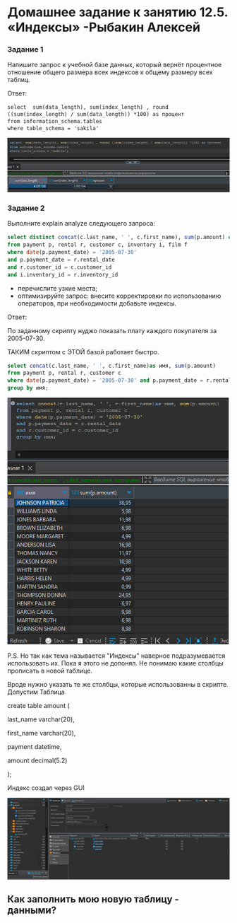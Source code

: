 # Домашнее задание к занятию 12.5. «Индексы» -Рыбакин Алексей

### Задание 1

Напишите запрос к учебной базе данных, который вернёт процентное отношение общего размера всех индексов к общему размеру всех таблиц.

Ответ:

```sgl
select  sum(data_length), sum(index_length) , round ((sum(index_length) / sum(data_length)) *100) as процент
from information_schema.tables
where table_schema = 'sakila'
```

![1](./img/12-5_proc.png)

### Задание 2

Выполните explain analyze следующего запроса:

```sql
select distinct concat(c.last_name, ' ', c.first_name), sum(p.amount) over (partition by c.customer_id, f.title)
from payment p, rental r, customer c, inventory i, film f
where date(p.payment_date) = '2005-07-30' 
and p.payment_date = r.rental_date 
and r.customer_id = c.customer_id 
and i.inventory_id = r.inventory_id
```
- перечислите узкие места;
- оптимизируйте запрос: внесите корректировки по использованию операторов, при необходимости добавьте индексы.

Ответ:

По заданному скрипту нуджо показать плату каждого покупателя за 2005-07-30.

ТАКИМ скриптом с ЭТОЙ базой работает быстро.

```sql
select concat(c.last_name, ' ', c.first_name)as имя, sum(p.amount)
from payment p, rental r, customer c
where date(p.payment_date) = '2005-07-30' and p.payment_date = r.rental_date and r.customer_id = c.customer_id 
group by имя;
```

![2](./img/12-5_sum.png)

P.S. 
Но так как тема называется "Индексы" наверное подразумевается использовать их. Пока я этого не допонял.
Не понимаю какие столбцы прописать в новой таблице.

Вроде нужно указать те же столбцы, которые использованны в скрипте. Допустим Таблица 

create table amount (

last_name varchar(20),

first_name varchar(20),

payment datetime,

amount decimal(5.2)

);

Индекс создал через GUI

![3](./img/12-5_index.png)

## Как заполнить мою новую таблицу - данными?
